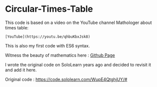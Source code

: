 # Circular-Times-Table

This code is based on a video on the YouTube channel Mathologer about times table:

    [YouTube](https://youtu.be/qhbuKbxJsk8)

This is also my first code with ES6 syntax.

Witness the beauty of mathematics here : [Github Page](https://jonathanpizarra.github.io/Circular-Times-Table/)

I wrote the original code on SoloLearn years ago and decided to revisit it and add it here.

Original code : https://code.sololearn.com/WupE4QtghjUY/#

